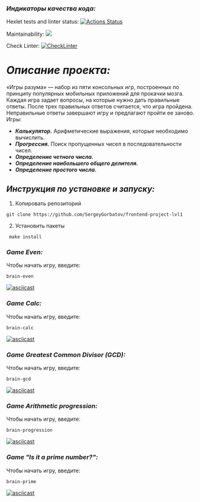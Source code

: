 ### ***Индикаторы качества кода:***
Hexlet tests and linter status:
[![Actions Status](https://github.com/SergeyGorbatov/frontend-project-lvl1/workflows/hexlet-check/badge.svg)](https://github.com/SergeyGorbatov/frontend-project-lvl1/actions)

Maintainability:
<a href="https://codeclimate.com/github/SergeyGorbatov/frontend-project-lvl1/maintainability"><img src="https://api.codeclimate.com/v1/badges/91a9ae512b41fd7fae7a/maintainability" /></a>

Check Linter:
[![CheckLinter](https://github.com/SergeyGorbatov/frontend-project-lvl1/workflows/CheckLinter/badge.svg)](https://github.com/SergeyGorbatov/frontend-project-lvl1/actions/workflows/CheckLinter.yml)

# ***Описание проекта:***
«Игры разума» — набор из пяти консольных игр, построенных по принципу популярных мобильных приложений для прокачки мозга. Каждая игра задает вопросы, на которые нужно дать правильные ответы. После трех правильных ответов считается, что игра пройдена. Неправильные ответы завершают игру и предлагают пройти ее заново. Игры:

+ ***Калькулятор.*** Арифметические выражения, которые необходимо вычислить.
+ ***Прогрессия.*** Поиск пропущенных чисел в последовательности чисел.
+ ***Определение четного числа.***
+ ***Определение наибольшего общего делителя.***
+ ***Определение простого числа.***

## ***Инструкция по установке и запуску:***
1.  Копировать репозиторий
```
git clone https://github.com/SergeyGorbatov/frontend-project-lvl1
```
2.  Установить пакеты
```
 make install
```

### ***Game Even:***
Чтобы начать игру, введите:
```
brain-even
```
[![asciicast](https://asciinema.org/a/ZeThrts8PN8q0e0gHB9UINdzv.svg)](https://asciinema.org/a/ZeThrts8PN8q0e0gHB9UINdzv)

### ***Game Calc:***
Чтобы начать игру, введите:
```
brain-calc
```
[![asciicast](https://asciinema.org/a/hmoe3ALHtDtEoTBkOVxh9Z1DL.svg)](https://asciinema.org/a/hmoe3ALHtDtEoTBkOVxh9Z1DL)

### ***Game Greatest Common Divisor (GCD):***
Чтобы начать игру, введите:
```
brain-gcd
```
[![asciicast](https://asciinema.org/a/bn1ISMZN1DI8WDcLboOExKQyt.svg)](https://asciinema.org/a/bn1ISMZN1DI8WDcLboOExKQyt)

### ***Game Arithmetic progression:***
Чтобы начать игру, введите:
```
brain-progression
```
[![asciicast](https://asciinema.org/a/ORLNtuhpmbaRq9dcAeX1fwy3a.svg)](https://asciinema.org/a/ORLNtuhpmbaRq9dcAeX1fwy3a)

### ***Game "Is it a prime number?":***
Чтобы начать игру, введите:
```
brain-prime
```
[![asciicast](https://asciinema.org/a/XK0gTA8kwQ0ap93RdUYDathYN.svg)](https://asciinema.org/a/XK0gTA8kwQ0ap93RdUYDathYN)

